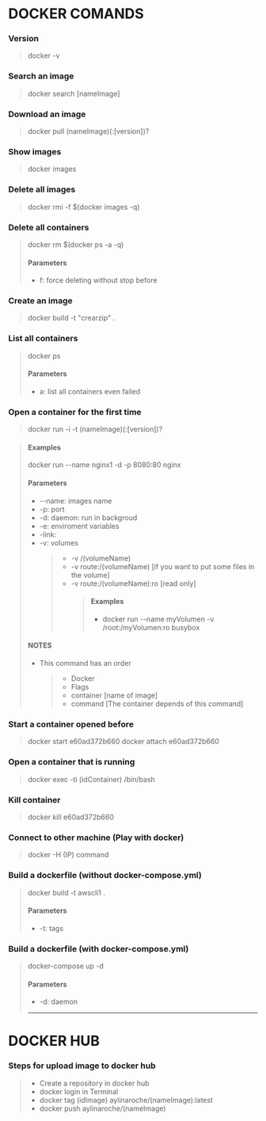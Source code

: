 # DOCKER COMANDS

### **Version**

> docker -v

### **Search an image**

> docker search [nameImage]

### **Download an image**

> docker pull (nameImage)(:[version])?

### **Show images**

> docker images

### **Delete all images**

> docker rmi -f $(docker images -q)

### **Delete all containers**

> docker rm $(docker ps -a -q)
>
> #### Parameters
>
> - f: force deleting without stop before

### **Create an image**

> docker build -t "crearzip" .
> 

### **List all containers**

> docker ps
>
> #### Parameters
>
> - a: list all containers even failed

### **Open a container for the first time**

> docker run -i -t (nameImage)(:[version])?

> #### Examples
>
> docker run --name nginx1 -d -p 8080:80 nginx
>
> #### Parameters
>
> - --name: images name
> - -p: port
> - -d: daemon: run in backgroud
> - -e: enviroment variables
> - -link:
> - -v: volumes
>   > - -v /(volumeName)
>   > - -v route:/(volumeName) [if you want to put some files in the volume]
>   > - -v route:/(volumeName):ro [read only]
>   >   > #### Examples
>   >   >
>   >   > - docker run --name myVolumen -v /root:/myVolumen:ro busybox
>
> #### NOTES
>
> - This command has an order
>   > - Docker
>   > - Flags
>   > - container [name of image]
>   > - command [The container depends of this command]

### **Start a container opened before**

> docker start e60ad372b660
> docker attach e60ad372b660

### **Open a container that is running**

> docker exec -ti (idContainer) /bin/bash

### **Kill container**

> docker kill e60ad372b660

### **Connect to other machine (Play with docker)**

> docker -H (IP) command

### **Build a dockerfile (without docker-compose.yml)**

> docker build -t awscli1 .
>
> #### Parameters
>
> - -t: tags

### **Build a dockerfile (with docker-compose.yml)**

> docker-compose up -d
>
> #### Parameters
>
> - -d: daemon
>
> ---

# DOCKER HUB

### **Steps for upload image to docker hub**

> - Create a repository in docker hub
> - docker login in Terminal
> - docker tag (idImage) aylinaroche/(nameImage):latest
> - docker push aylinaroche/(nameImage)
